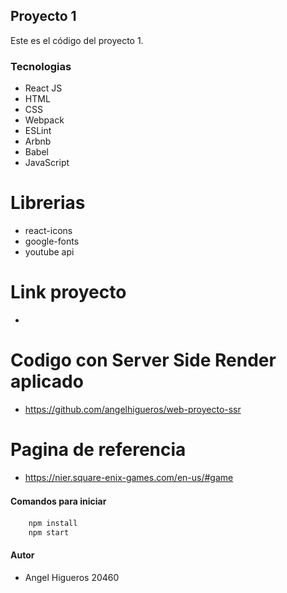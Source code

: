 ##  Proyecto 1

Este es el código del proyecto 1.

### Tecnologias

- React JS
- HTML
- CSS
- Webpack
- ESLint
- Arbnb
- Babel
- JavaScript

# Librerias
- react-icons
- google-fonts
- youtube api

# Link proyecto
- 


# Codigo con Server Side Render aplicado
- https://github.com/angelhigueros/web-proyecto-ssr


# Pagina de referencia
- https://nier.square-enix-games.com/en-us/#game


#### Comandos para iniciar　

```javascript
	npm install
	npm start
```
#### Autor
- Angel Higueros 20460
